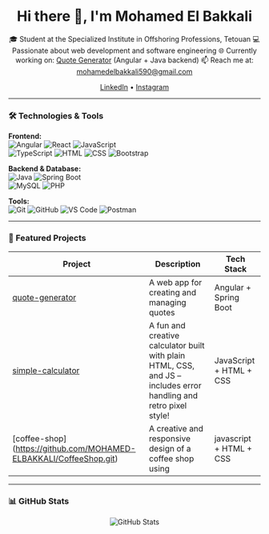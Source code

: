 <h1 align="center">Hi there 👋, I'm Mohamed El Bakkali</h1>

<p align="center">
🎓 Student at the Specialized Institute in Offshoring Professions, Tetouan  
💻 Passionate about web development and software engineering  
🌐 Currently working on: <a href="https://github.com/MOHAMED-ELBAKKALI/quote-generator-full">Quote Generator</a> (Angular + Java backend)  
📫 Reach me at: <a href="mailto:mohamedelbakkali590@gmail.com">mohamedelbakkali590@gmail.com</a>  
</p>

<p align="center">
  <a href="https://www.linkedin.com/in/mohamed-el-bakkali-26a261348">LinkedIn</a> •
  <a href="https://www.instagram.com/mohamed.elbakkali_">Instagram</a>
</p>

---

### 🛠️ Technologies & Tools

**Frontend:**  
![Angular](https://img.shields.io/badge/-Angular-DD0031?style=flat&logo=angular&logoColor=white) 
![React](https://img.shields.io/badge/-React-20232A?style=flat&logo=react&logoColor=61DAFB) 
![JavaScript](https://img.shields.io/badge/-JavaScript-F7DF1E?style=flat&logo=javascript&logoColor=black)  
![TypeScript](https://img.shields.io/badge/-TypeScript-3178C6?style=flat&logo=typescript&logoColor=white) 
![HTML](https://img.shields.io/badge/-HTML5-E34F26?style=flat&logo=html5&logoColor=white) 
![CSS](https://img.shields.io/badge/-CSS3-1572B6?style=flat&logo=css3&logoColor=white) 
![Bootstrap](https://img.shields.io/badge/-Bootstrap-563D7C?style=flat&logo=bootstrap&logoColor=white)

**Backend & Database:**  
![Java](https://img.shields.io/badge/-Java-007396?style=flat&logo=java&logoColor=white) 
![Spring Boot](https://img.shields.io/badge/-SpringBoot-6DB33F?style=flat&logo=spring-boot&logoColor=white)  
![MySQL](https://img.shields.io/badge/-MySQL-4479A1?style=flat&logo=mysql&logoColor=white) 
![PHP](https://img.shields.io/badge/-PHP-777BB4?style=flat&logo=php&logoColor=white)  

**Tools:**  
![Git](https://img.shields.io/badge/-Git-F05032?style=flat&logo=git&logoColor=white) 
![GitHub](https://img.shields.io/badge/-GitHub-181717?style=flat&logo=github&logoColor=white) 
![VS Code](https://img.shields.io/badge/-VS%20Code-007ACC?style=flat&logo=visual-studio-code&logoColor=white) 
![Postman](https://img.shields.io/badge/-Postman-FF6C37?style=flat&logo=postman&logoColor=white)

---

### 🚀 Featured Projects

| Project | Description | Tech Stack |
|--------|-------------|------------|
| [quote-generator](https://github.com/MOHAMED-ELBAKKALI/quote-generator-full) | A web app for creating and managing quotes | Angular + Spring Boot |
| [simple-calculator](https://github.com/MOHAMED-ELBAKKALI/simple-calculator) | A fun and creative calculator built with plain HTML, CSS, and JS – includes error handling and retro pixel style! | JavaScript + HTML + CSS |
| [coffee-shop] (https://github.com/MOHAMED-ELBAKKALI/CoffeeShop.git) | A creative and responsive design of a coffee shop using |javascript + HTML + CSS|
---

### 📊 GitHub Stats

<p align="center">
  <img src="https://github-readme-stats.vercel.app/api?username=MOHAMED-ELBAKKALI&show_icons=true&theme=tokyonight" alt="GitHub Stats" />
</p>
